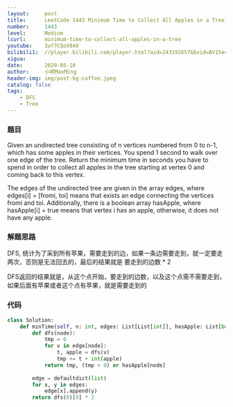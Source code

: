 ```yaml
---
layout:     post
title:      LeetCode 1443 Minimum Time to Collect All Apples in a Tree (Python)
number:     1443
level:      Medium
lcurl:      minimum-time-to-collect-all-apples-in-a-tree
youtube:    3af7CQoV848
bilibili1:  //player.bilibili.com/player.html?aid=243192657&bvid=BV15e411W74K&cid=189640006&page=1
xigua:      
date:       2020-05-10
author:     小明MaxMing
header-img: img/post-bg-coffee.jpeg
catalog: false
tags:
    - DFS
    - Tree
---
```


### 题目

Given an undirected tree consisting of n vertices numbered from 0 to n-1, which has some apples in their vertices. You spend 1 second to walk over one edge of the tree. Return the minimum time in seconds you have to spend in order to collect all apples in the tree starting at vertex 0 and coming back to this vertex.

The edges of the undirected tree are given in the array edges, where edges[i] = [fromi, toi] means that exists an edge connecting the vertices fromi and toi. Additionally, there is a boolean array hasApple, where hasApple[i] = true means that vertex i has an apple, otherwise, it does not have any apple.

### 解题思路

DFS, 统计为了采到所有苹果，需要走到的边，如果一条边需要走到，就一定要走两次，否则是无法回去的，最后的结果就是 要走到的边数 * 2

DFS返回的结果就是，从这个点开始，要走到的边数，以及这个点需不需要走到，如果后面有苹果或者这个点有苹果，就是需要走到的

### 代码
```python
class Solution:
    def minTime(self, n: int, edges: List[List[int]], hasApple: List[bool]) -> int:
        def dfs(node):
            tmp = 0
            for v in edge[node]:
                t, apple = dfs(v)
                tmp += t + int(apple)
            return tmp, (tmp > 0) or hasApple[node]
        
        edge = defaultdict(list)
        for x, y in edges:
            edge[x].append(y)
        return dfs(0)[0] * 2
```
